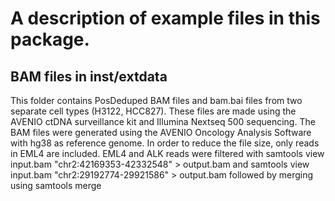 # A description of example files in this package.

## BAM files in inst/extdata

This folder contains PosDeduped BAM files and bam.bai files from two separate cell types (H3122, HCC827). 
These files are made using the AVENIO ctDNA surveillance kit and Illumina Nextseq 500 sequencing.
The BAM files were generated using the AVENIO Oncology Analysis Software with hg38 as reference genome. 
In order to reduce the file size, only reads in EML4 are included.
EML4 and ALK reads were filtered with samtools view input.bam "chr2:42169353-42332548" > output.bam 
and
samtools view input.bam "chr2:29192774-29921586" > output.bam
followed by merging using samtools merge

